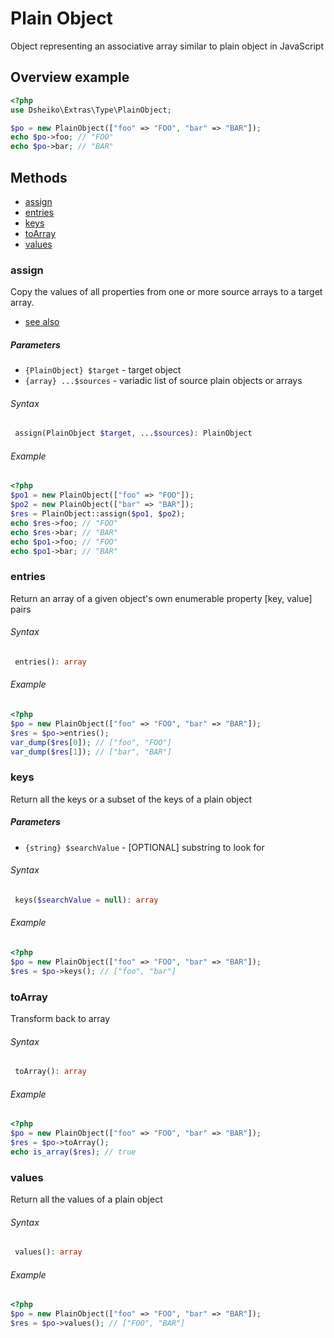 # Plain Object

Object representing an associative array similar to plain object in JavaScript

## Overview example

```php
<?php
use Dsheiko\Extras\Type\PlainObject;

$po = new PlainObject(["foo" => "FOO", "bar" => "BAR"]);
echo $po->foo; // "FOO"
echo $po->bar; // "BAR"
```

## Methods

- [assign](#assigne)
- [entries](#entries)
- [keys](#keys)
- [toArray](#toArray)
- [values](#values)




### assign
Copy the values of all properties from one or more source arrays to a target array.
- [see also](https://developer.mozilla.org/en-US/docs/Web/JavaScript/Reference/Global_Objects/Object/assign)

##### Parameters
- `{PlainObject} $target` - target object
- `{array} ...$sources` - variadic list of source plain objects or arrays

###### Syntax
```php
 assign(PlainObject $target, ...$sources): PlainObject
```

###### Example
```php
<?php
$po1 = new PlainObject(["foo" => "FOO"]);
$po2 = new PlainObject(["bar" => "BAR"]);
$res = PlainObject::assign($po1, $po2);
echo $res->foo; // "FOO"
echo $res->bar; // "BAR"
echo $po1->foo; // "FOO"
echo $po1->bar; // "BAR"
```




### entries
Return an array of a given object's own enumerable property [key, value] pairs

###### Syntax
```php
 entries(): array
```

###### Example
```php
<?php
$po = new PlainObject(["foo" => "FOO", "bar" => "BAR"]);
$res = $po->entries();
var_dump($res[0]); // ["foo", "FOO"]
var_dump($res[1]); // ["bar", "BAR"]
```

### keys
Return all the keys or a subset of the keys of a plain object

##### Parameters
- `{string} $searchValue` - [OPTIONAL] substring to look for

###### Syntax
```php
 keys($searchValue = null): array
```

###### Example
```php
<?php
$po = new PlainObject(["foo" => "FOO", "bar" => "BAR"]);
$res = $po->keys(); // ["foo", "bar"]
```


### toArray
Transform back to array


###### Syntax
```php
 toArray(): array
```

###### Example
```php
<?php
$po = new PlainObject(["foo" => "FOO", "bar" => "BAR"]);
$res = $po->toArray();
echo is_array($res); // true
```

### values
Return all the values of a plain object


###### Syntax
```php
 values(): array
```

###### Example
```php
<?php
$po = new PlainObject(["foo" => "FOO", "bar" => "BAR"]);
$res = $po->values(); // ["FOO", "BAR"]
```
